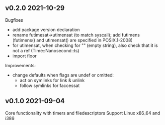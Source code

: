 ## v0.2.0   2021-10-29

Bugfixes
* add package version declaration
* rename futimesat→utimensat (to match syscall); add futimens
  (futimens() and utimensat() are specified in POSIX.1-2008)
* for utimensat, when checking for "" (empty string), also check that it is not a ref (Time::Nanosecond::ts)
* import floor

Improvements:
* change defaults when flags are undef or omitted:
    * act on symlinks for link & unlink
    * follow symlinks for faccessat

## v0.1.0   2021-09-04

Core functionality with timers and filedescriptors
Support Linux x86_64 and i386
